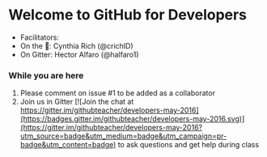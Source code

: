 # Welcome to GitHub for Developers

- Facilitators:
 - On the :microphone:: Cynthia Rich (@crichID)
 - On Gitter: Hector Alfaro (@halfaro1)

### While you are here

1. Please comment on issue #1 to be added as a collaborator
2. Join us in Gitter [![Join the chat at https://gitter.im/githubteacher/developers-may-2016](https://badges.gitter.im/githubteacher/developers-may-2016.svg)](https://gitter.im/githubteacher/developers-may-2016?utm_source=badge&utm_medium=badge&utm_campaign=pr-badge&utm_content=badge) to ask questions and get help during class
